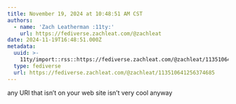 ```yaml
---
title: November 19, 2024 at 10:48:51 AM CST
authors:
  - name: 'Zach Leatherman :11ty:'
    url: https://fediverse.zachleat.com/@zachleat
date: 2024-11-19T16:48:51.000Z
metadata:
  uuid: >-
    11ty/import::rss::https://fediverse.zachleat.com/@zachleat/113510641256374685
  type: fediverse
  url: https://fediverse.zachleat.com/@zachleat/113510641256374685
---
```

any URI that isn’t on your web site isn’t very cool anyway